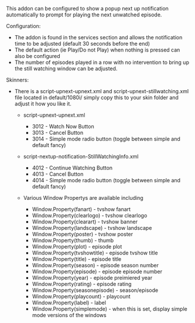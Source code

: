 This addon can be configured to show a popup next up notification automatically to prompt for playing the next unwatched episode.

Configuration:

  - The addon is found in the services section and allows the notification time to be adjusted (default 30 seconds before the end)
  - The default action (ie Play/Do not Play) when nothing is pressed can also be configured
  - The number of episodes played in a row with no intervention to bring up the still watching window can be adjusted.                                      

Skinners:
  
  - There is a script-upnext-upnext.xml and script-upnext-stillwatching.xml file located in default/1080i/ simply copy this to your skin folder and adjust it how you like it. 
  
      - script-upnext-upnext.xml
          - 3012 - Watch Now Button
          - 3013 - Cancel Button
          - 3014 - Simple mode radio button (toggle between simple and default fancy)
          
      - script-nextup-notification-StillWatchingInfo.xml
          - 4012 - Continue Watching Button
          - 4013 - Cancel Button
          - 4014 - Simple mode radio button (toggle between simple and default fancy)
          
      - Various Window Propertys are available including
          - Window.Property(fanart) - tvshow fanart
          - Window.Property(clearlogo) - tvshow clearlogo
          - Window.Property(clearart) - tvshow banner
          - Window.Property(landscape) - tvshow landscape
          - Window.Property(poster) - tvshow poster
          - Window.Property(thumb) - thumb
          - Window.Property(plot) - episode plot
          - Window.Property(tvshowtitle) - episode tvshow title
          - Window.Property(title) - episode title
          - Window.Property(season) - episode season number
          - Window.Property(episode) - episode episode number
          - Window.Property(year) - episode preimiered year
          - Window.Property(rating) - episode rating
          - Window.Property(seasonepisode) - season/episode
          - Window.Property(playcount) - playcount
          - Window.Property(label) - label
          - Window.Property(simplemode) - when this is set, display simple mode versions of the windows
                 